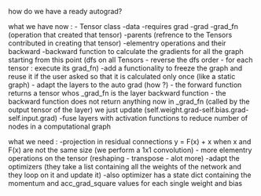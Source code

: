 how do we have a ready autograd?

what we have now :
    - Tensor class
        -data
        -requires grad
        -grad
        -grad_fn (operation that created that tensor)
        -parents (refrence to the Tensors contributed in creating that tensor)
        -elementry operations and their backward
        -backward function to calculate the gradients for all the graph  starting from this point (dfs on all Tensors - reverse the dfs order - for each tensor : execute its grad_fn)
        -add a functionality to freeze the graph and reuse it if the user asked so that it is calculated only once (like a static graph)
        - adapt the layers to the auto grad (how ?)
            - the forward function returns a tensor whos _grad_fn is the layer backward function
            - the backward function does not return anything now in _grad_fn (called by the output tensor of the layer) we just update (self.weight.grad-self.bias.grad-self.input.grad)
        -fuse layers with activation functions to reduce number of nodes in a computational graph

    
what we need :
    -projection in residual connections y = F(x) + x  when x and F(x) are not the same size (we perform a 1x1 convolution)
    - more elementry operations on the tensor (reshaping - transpose - alot more)
    -adapt the optimizers (they take a list containing all the weights of the network and they loop on it and update it)
    -also optimizer has a state dict containing the momentum and acc_grad_square values for each single weight and bias